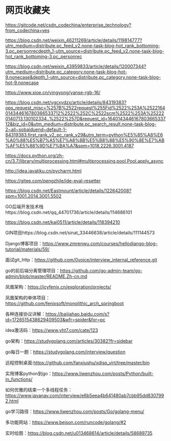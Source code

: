 # 网页收藏夹

https://gitcode.net/csdn_codechina/enterprise_technology?from_codechina=yes

https://blog.csdn.net/weixin_46211269/article/details/119814777?utm_medium=distribute.pc_feed_v2.none-task-blog-hot_rank_bottoming-3.pc_personrecdepth_1-utm_source=distribute.pc_feed_v2.none-task-blog-hot_rank_bottoming-3.pc_personrec

https://blog.csdn.net/weixin_43959833/article/details/120007344?utm_medium=distribute.pc_category.none-task-blog-hot-9.nonecase&depth_1-utm_source=distribute.pc_category.none-task-blog-hot-9.nonecase

https://www.sioe.cn/yingyong/yanse-rgb-16/

https://blog.csdn.net/ygcxydzx/article/details/84319383?ops_request_misc=%257B%2522request%255Fid%2522%253A%2522164014344616780366533712%2522%252C%2522scm%2522%253A%252220140713.130102334..%2522%257D&request_id=164014344616780366533712&biz_id=0&utm_medium=distribute.pc_search_result.none-task-blog-2~all~sobaiduend~default-1-84319383.first_rank_v2_pc_rank_v29&utm_term=python%E5%85%A8%E6%A0%88%E5%B7%A5%E7%A8%8B%E5%B8%88%E5%90%8E%E7%AB%AF%E5%88%9D%E7%BA%A7&spm=1018.2226.3001.4187

https://docs.python.org/zh-cn/3.7/library/multiprocessing.html#multiprocessing.pool.Pool.apply_async

http://idea.javatiku.cn/pycharm.html

https://gitee.com/pengzhile/ide-eval-resetter

https://blog.csdn.net/Eastmount/article/details/122642008?spm=1001.2014.3001.5502

GO后端开发技术栈https://blog.csdn.net/qq_44701736/article/details/114686101

https://blog.csdn.net/kai0511/article/details/118394210

GIN项目https://blog.csdn.net/sinat_33446638/article/details/111144573

Django博客项目：https://www.zmrenwu.com/courses/hellodjango-blog-tutorial/materials/59/

面试git_http：https://github.com/0voice/interview_internal_reference.git

go的前后端分离管理项目：https://github.com/go-admin-team/go-admin/blob/master/README.Zh-cn.md

凤凰架构：https://icyfenix.cn/exploration/projects/

凤凰架构的单体项目：https://github.com/fenixsoft/monolithic_arch_springboot

各种连接协议详解：https://baijiahao.baidu.com/s?id=1726515438629409503&wfr=spider&for=pc

idea激活码：https://www.yht7.com/cate/123

go架构：https://studygolang.com/articles/30382?fr=sidebar

go每日一题：https://studygolang.com/interview/question

远程控制桌面:https://github.com/fanxiushu/xdisp_virt/tree/master/bin

实用博客python到go：https://www.liwenzhou.com/posts/Python/built-in_functions/

如何优雅的结束一个多线程任务：https://www.javanav.com/interview/e6b5eea4b641480ab7cbb95dd8307992.html

go学习路径：https://www.liwenzhou.com/posts/Go/golang-menu/

多功能网站：https://www.bejson.com/runcode/golang/#2

实时绘图：https://blog.csdn.net/u013468614/article/details/58689735
